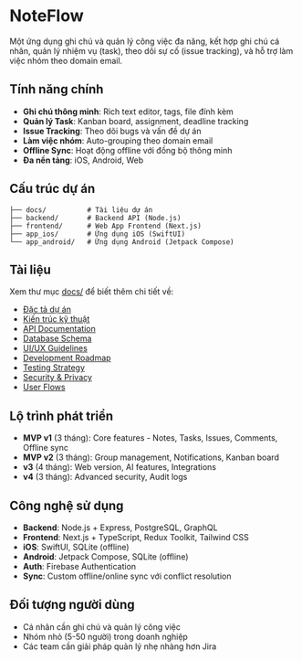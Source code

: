 # NoteFlow

Một ứng dụng ghi chú và quản lý công việc đa năng, kết hợp ghi chú cá nhân, quản lý nhiệm vụ (task), theo dõi sự cố (issue tracking), và hỗ trợ làm việc nhóm theo domain email.

## Tính năng chính

- **Ghi chú thông minh**: Rich text editor, tags, file đính kèm
- **Quản lý Task**: Kanban board, assignment, deadline tracking
- **Issue Tracking**: Theo dõi bugs và vấn đề dự án
- **Làm việc nhóm**: Auto-grouping theo domain email
- **Offline Sync**: Hoạt động offline với đồng bộ thông minh
- **Đa nền tảng**: iOS, Android, Web

## Cấu trúc dự án

```
├── docs/          # Tài liệu dự án
├── backend/       # Backend API (Node.js)
├── frontend/      # Web App Frontend (Next.js)
├── app_ios/       # Ứng dụng iOS (SwiftUI)
└── app_android/   # Ứng dụng Android (Jetpack Compose)
```

## Tài liệu

Xem thư mục [docs/](./docs/) để biết thêm chi tiết về:
- [Đặc tả dự án](./docs/NoteFlow.md)
- [Kiến trúc kỹ thuật](./docs/technical-architecture.md)
- [API Documentation](./docs/api-documentation.md)
- [Database Schema](./docs/database-schema.md)
- [UI/UX Guidelines](./docs/ui-ux-guidelines.md)
- [Development Roadmap](./docs/development-roadmap.md)
- [Testing Strategy](./docs/testing-strategy.md)
- [Security & Privacy](./docs/security-privacy.md)
- [User Flows](./docs/user-flows.md)

## Lộ trình phát triển

- **MVP v1** (3 tháng): Core features - Notes, Tasks, Issues, Comments, Offline sync
- **MVP v2** (3 tháng): Group management, Notifications, Kanban board
- **v3** (4 tháng): Web version, AI features, Integrations
- **v4** (3 tháng): Advanced security, Audit logs

## Công nghệ sử dụng

- **Backend**: Node.js + Express, PostgreSQL, GraphQL
- **Frontend**: Next.js + TypeScript, Redux Toolkit, Tailwind CSS
- **iOS**: SwiftUI, SQLite (offline)
- **Android**: Jetpack Compose, SQLite (offline)  
- **Auth**: Firebase Authentication
- **Sync**: Custom offline/online sync với conflict resolution

## Đối tượng người dùng

- Cá nhân cần ghi chú và quản lý công việc
- Nhóm nhỏ (5-50 người) trong doanh nghiệp
- Các team cần giải pháp quản lý nhẹ nhàng hơn Jira